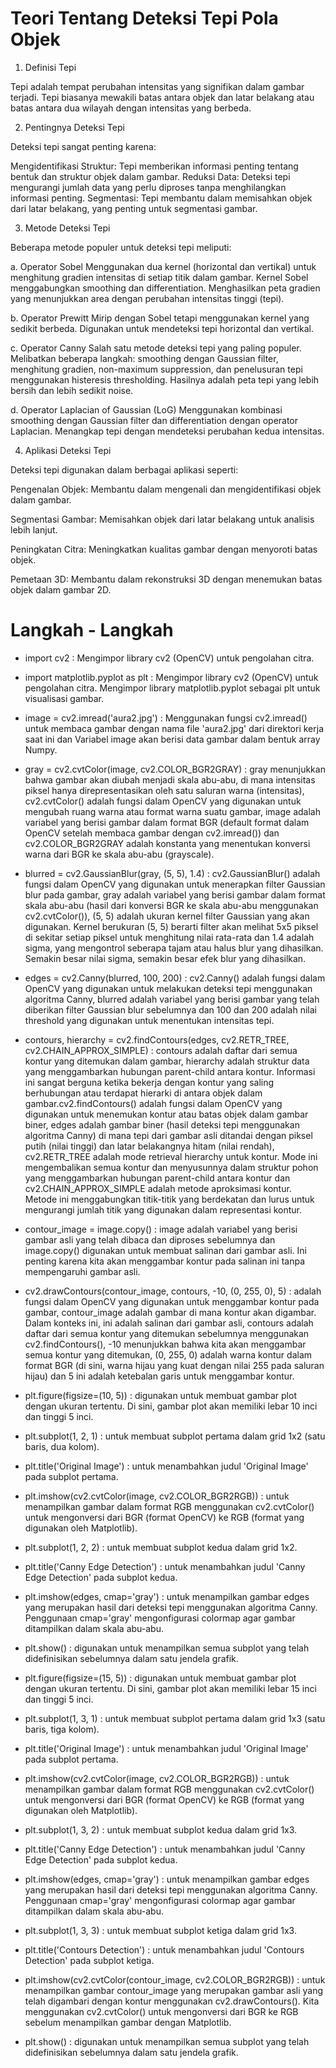 # Teori Tentang Deteksi Tepi Pola Objek

1. Definisi Tepi

Tepi adalah tempat perubahan intensitas yang signifikan dalam gambar terjadi. Tepi biasanya mewakili batas antara objek dan latar belakang atau batas antara dua wilayah dengan intensitas yang berbeda.

2. Pentingnya Deteksi Tepi

Deteksi tepi sangat penting karena:

Mengidentifikasi Struktur: Tepi memberikan informasi penting tentang bentuk dan struktur objek dalam gambar.
Reduksi Data: Deteksi tepi mengurangi jumlah data yang perlu diproses tanpa menghilangkan informasi penting.
Segmentasi: Tepi membantu dalam memisahkan objek dari latar belakang, yang penting untuk segmentasi gambar.

3. Metode Deteksi Tepi

Beberapa metode populer untuk deteksi tepi meliputi:

a. Operator Sobel
Menggunakan dua kernel (horizontal dan vertikal) untuk menghitung gradien intensitas di setiap titik dalam gambar.
Kernel Sobel menggabungkan smoothing dan differentiation.
Menghasilkan peta gradien yang menunjukkan area dengan perubahan intensitas tinggi (tepi).

b. Operator Prewitt
Mirip dengan Sobel tetapi menggunakan kernel yang sedikit berbeda.
Digunakan untuk mendeteksi tepi horizontal dan vertikal.

c. Operator Canny
Salah satu metode deteksi tepi yang paling populer.
Melibatkan beberapa langkah: smoothing dengan Gaussian filter, menghitung gradien, non-maximum suppression, dan penelusuran tepi menggunakan histeresis thresholding.
Hasilnya adalah peta tepi yang lebih bersih dan lebih sedikit noise.

d. Operator Laplacian of Gaussian (LoG)
Menggunakan kombinasi smoothing dengan Gaussian filter dan differentiation dengan operator Laplacian.
Menangkap tepi dengan mendeteksi perubahan kedua intensitas.

4. Aplikasi Deteksi Tepi

Deteksi tepi digunakan dalam berbagai aplikasi seperti:

Pengenalan Objek: Membantu dalam mengenali dan mengidentifikasi objek dalam gambar.

Segmentasi Gambar: Memisahkan objek dari latar belakang untuk analisis lebih lanjut.

Peningkatan Citra: Meningkatkan kualitas gambar dengan menyoroti batas objek.

Pemetaan 3D: Membantu dalam rekonstruksi 3D dengan menemukan batas objek dalam gambar 2D.


# Langkah - Langkah 

- import cv2 : Mengimpor library cv2 (OpenCV) untuk pengolahan citra.

- import matplotlib.pyplot as plt : Mengimpor library cv2 (OpenCV) untuk pengolahan citra.
Mengimpor library matplotlib.pyplot sebagai plt untuk visualisasi gambar.

- image = cv2.imread('aura2.jpg') : Menggunakan fungsi cv2.imread() untuk membaca gambar dengan nama file 'aura2.jpg' dari direktori kerja saat ini dan Variabel image akan berisi data gambar dalam bentuk array Numpy.

- gray = cv2.cvtColor(image, cv2.COLOR_BGR2GRAY) : gray menunjukkan bahwa gambar akan diubah menjadi skala abu-abu, di mana intensitas piksel hanya direpresentasikan oleh satu saluran warna (intensitas), cv2.cvtColor() adalah fungsi dalam OpenCV yang digunakan untuk mengubah ruang warna atau format warna suatu gambar, image adalah variabel yang berisi gambar dalam format BGR (default format dalam OpenCV setelah membaca gambar dengan cv2.imread()) dan cv2.COLOR_BGR2GRAY adalah konstanta yang menentukan konversi warna dari BGR ke skala abu-abu (grayscale).

- blurred = cv2.GaussianBlur(gray, (5, 5), 1.4) : cv2.GaussianBlur() adalah fungsi dalam OpenCV yang digunakan untuk menerapkan filter Gaussian blur pada gambar, gray adalah variabel yang berisi gambar dalam format skala abu-abu (hasil dari konversi BGR ke skala abu-abu menggunakan cv2.cvtColor()), (5, 5) adalah ukuran kernel filter Gaussian yang akan digunakan. Kernel berukuran (5, 5) berarti filter akan melihat 5x5 piksel di sekitar setiap piksel untuk menghitung nilai rata-rata dan 1.4 adalah sigma, yang mengontrol seberapa tajam atau halus blur yang dihasilkan. Semakin besar nilai sigma, semakin besar efek blur yang dihasilkan.

- edges = cv2.Canny(blurred, 100, 200) : cv2.Canny() adalah fungsi dalam OpenCV yang digunakan untuk melakukan deteksi tepi menggunakan algoritma Canny, blurred adalah variabel yang berisi gambar yang telah diberikan filter Gaussian blur sebelumnya dan 100 dan 200 adalah nilai threshold yang digunakan untuk menentukan intensitas tepi.

- contours, hierarchy = cv2.findContours(edges, cv2.RETR_TREE, cv2.CHAIN_APPROX_SIMPLE) : contours adalah daftar dari semua kontur yang ditemukan dalam gambar, hierarchy adalah struktur data yang menggambarkan hubungan parent-child antara kontur. Informasi ini sangat berguna ketika bekerja dengan kontur yang saling berhubungan atau terdapat hierarki di antara objek dalam gambar.cv2.findContours() adalah fungsi dalam OpenCV yang digunakan untuk menemukan kontur atau batas objek dalam gambar biner, edges adalah gambar biner (hasil deteksi tepi menggunakan algoritma Canny) di mana tepi dari gambar asli ditandai dengan piksel putih (nilai tinggi) dan latar belakangnya hitam (nilai rendah), cv2.RETR_TREE adalah mode retrieval hierarchy untuk kontur. Mode ini mengembalikan semua kontur dan menyusunnya dalam struktur pohon yang menggambarkan hubungan parent-child antara kontur dan cv2.CHAIN_APPROX_SIMPLE adalah metode aproksimasi kontur. Metode ini menggabungkan titik-titik yang berdekatan dan lurus untuk mengurangi jumlah titik yang digunakan dalam representasi kontur.

- contour_image = image.copy() : image adalah variabel yang berisi gambar asli yang telah dibaca dan diproses sebelumnya dan image.copy() digunakan untuk membuat salinan dari gambar asli. Ini penting karena kita akan menggambar kontur pada salinan ini tanpa mempengaruhi gambar asli.
  
- cv2.drawContours(contour_image, contours, -10, (0, 255, 0), 5) : adalah fungsi dalam OpenCV yang digunakan untuk menggambar kontur pada gambar, contour_image adalah gambar di mana kontur akan digambar. Dalam konteks ini, ini adalah salinan dari gambar asli, contours adalah daftar dari semua kontur yang ditemukan sebelumnya menggunakan cv2.findContours(), -10 menunjukkan bahwa kita akan menggambar semua kontur yang ditemukan, (0, 255, 0) adalah warna kontur dalam format BGR (di sini, warna hijau yang kuat dengan nilai 255 pada saluran hijau) dan 5 ini adalah ketebalan garis untuk menggambar kontur.

- plt.figure(figsize=(10, 5)) : digunakan untuk membuat gambar plot dengan ukuran tertentu. Di sini, gambar plot akan memiliki lebar 10 inci dan tinggi 5 inci.

- plt.subplot(1, 2, 1) : untuk membuat subplot pertama dalam grid 1x2 (satu baris, dua kolom).

- plt.title('Original Image') : untuk menambahkan judul 'Original Image' pada subplot pertama.

- plt.imshow(cv2.cvtColor(image, cv2.COLOR_BGR2RGB)) : untuk menampilkan gambar dalam format RGB menggunakan cv2.cvtColor() untuk mengonversi dari BGR (format OpenCV) ke RGB (format yang digunakan oleh Matplotlib).

- plt.subplot(1, 2, 2) : untuk membuat subplot kedua dalam grid 1x2.

- plt.title('Canny Edge Detection') : untuk menambahkan judul 'Canny Edge Detection' pada subplot kedua.

- plt.imshow(edges, cmap='gray') : untuk menampilkan gambar edges yang merupakan hasil dari deteksi tepi menggunakan algoritma Canny. Penggunaan cmap='gray' mengonfigurasi colormap agar gambar ditampilkan dalam skala abu-abu.

- plt.show() : digunakan untuk menampilkan semua subplot yang telah didefinisikan sebelumnya dalam satu jendela grafik.


- plt.figure(figsize=(15, 5)) : digunakan untuk membuat gambar plot dengan ukuran tertentu. Di sini, gambar plot akan memiliki lebar 15 inci dan tinggi 5 inci.

- plt.subplot(1, 3, 1) : untuk membuat subplot pertama dalam grid 1x3 (satu baris, tiga kolom).

- plt.title('Original Image') : untuk menambahkan judul 'Original Image' pada subplot pertama.

- plt.imshow(cv2.cvtColor(image, cv2.COLOR_BGR2RGB)) : untuk menampilkan gambar dalam format RGB menggunakan cv2.cvtColor() untuk mengonversi dari BGR (format OpenCV) ke RGB (format yang digunakan oleh Matplotlib).

- plt.subplot(1, 3, 2) : untuk membuat subplot kedua dalam grid 1x3.

- plt.title('Canny Edge Detection') : untuk menambahkan judul 'Canny Edge Detection' pada subplot kedua.

- plt.imshow(edges, cmap='gray') : untuk menampilkan gambar edges yang merupakan hasil dari deteksi tepi menggunakan algoritma Canny. Penggunaan cmap='gray' mengonfigurasi colormap agar gambar ditampilkan dalam skala abu-abu.


- plt.subplot(1, 3, 3) : untuk membuat subplot ketiga dalam grid 1x3.

- plt.title('Contours Detection') : untuk menambahkan judul 'Contours Detection' pada subplot ketiga.

- plt.imshow(cv2.cvtColor(contour_image, cv2.COLOR_BGR2RGB)) : untuk menampilkan gambar contour_image yang merupakan gambar asli yang telah digambari dengan kontur menggunakan cv2.drawContours(). Kita menggunakan cv2.cvtColor() untuk mengonversi dari BGR ke RGB sebelum menampilkan gambar dengan Matplotlib.

- plt.show() : digunakan untuk menampilkan semua subplot yang telah didefinisikan sebelumnya dalam satu jendela grafik.



